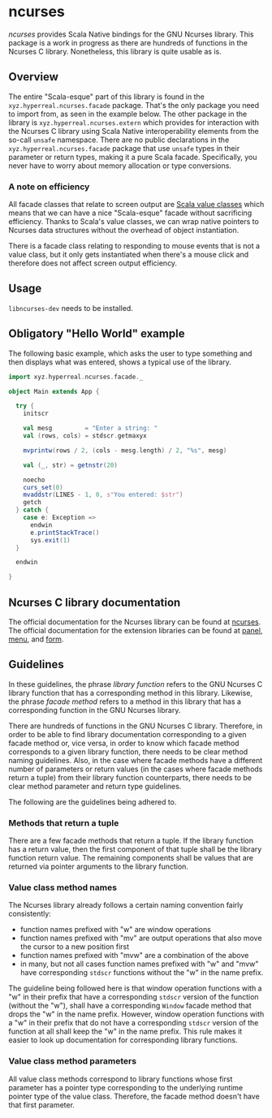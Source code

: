 ncurses
=======

*ncurses* provides Scala Native bindings for the GNU Ncurses library.  This package is a work in progress as there are hundreds of functions in the Ncurses C library.  Nonetheless, this library is quite usable as is.

Overview
--------

The entire "Scala-esque" part of this library is found in the `xyz.hyperreal.ncurses.facade` package.  That's the only package you need to import from, as seen in the example below.  The other package in the library is `xyz.hyperreal.ncurses.extern` which provides for interaction with the Ncurses C library using Scala Native interoperability elements from the so-call `unsafe` namespace.  There are no public declarations in the `xyz.hyperreal.ncurses.facade` package that use `unsafe` types in their parameter or return types, making it a pure Scala facade.  Specifically, you never have to worry about memory allocation or type conversions.

### A note on efficiency

All facade classes that relate to screen output are [Scala value classes](https://docs.scala-lang.org/overviews/core/value-classes.html) which means that we can have a nice "Scala-esque" facade without sacrificing efficiency. Thanks to Scala's value classes, we can wrap native pointers to Ncurses data structures without the overhead of object instantiation.

There is a facade class relating to responding to mouse events that is not a value class, but it only gets instantiated when there's a mouse click and therefore does not affect screen output efficiency.

Usage
-----

`libncurses-dev` needs to be installed.

Obligatory "Hello World" example
--------------------------------

The following basic example, which asks the user to type something and then displays what was entered, shows a typical use of the library.

```scala
import xyz.hyperreal.ncurses.facade._

object Main extends App {

  try {
    initscr

    val mesg         = "Enter a string: "
    val (rows, cols) = stdscr.getmaxyx

    mvprintw(rows / 2, (cols - mesg.length) / 2, "%s", mesg)

    val (_, str) = getnstr(20)

    noecho
    curs_set(0)
    mvaddstr(LINES - 1, 0, s"You entered: $str")
    getch
  } catch {
    case e: Exception =>
      endwin
      e.printStackTrace()
      sys.exit(1)
  }

  endwin

}
```

Ncurses C library documentation
-------------------------------

The official documentation for the Ncurses library can be found at [ncurses](https://invisible-island.net/ncurses/man/ncurses.3x.html). The official documentation for the extension libraries can be found at [panel](https://invisible-island.net/ncurses/man/panel.3x.html), [menu](https://invisible-island.net/ncurses/man/menu.3x.html), and [form](https://invisible-island.net/ncurses/man/form.3x.html).

Guidelines
----------

In these guidelines, the phrase *library function* refers to the GNU Ncurses C library function that has a corresponding method in this library.  Likewise, the phrase *facade method* refers to a method in this library that has a corresponding function in the GNU Ncurses library.

There are hundreds of functions in the GNU Ncurses C library.  Therefore, in order to be able to find library documentation corresponding to a given facade method or, vice versa, in order to know which facade method corresponds to a given library function, there needs to be clear method naming guidelines.  Also, in the case where facade methods have a different number of parameters or return values (in the cases where facade methods return a tuple) from their library function counterparts, there needs to be clear method parameter and return type guidelines.

The following are the guidelines being adhered to.

### Methods that return a tuple

There are a few facade methods that return a tuple. If the library function has a return value, then the first component of that tuple shall be the library function return value. The remaining components shall be values that are returned via pointer arguments to the library function.

### Value class method names

The Ncurses library already follows a certain naming convention fairly consistently:
- function names prefixed with "w" are window operations
- function names prefixed with "mv" are output operations that also move the cursor to a new position first
- function names prefixed with "mvw" are a combination of the above
- in many, but not all cases function names prefixed with "w" and "mvw" have corresponding `stdscr` functions without the "w" in the name prefix.

The guideline being followed here is that window operation functions with a "w" in their prefix that have a corresponding `stdscr` version of the function (without the "w"), shall have a corresponding `Window` facade method that drops the "w" in the name prefix. However, window operation functions with a "w" in their prefix that do not have a corresponding `stdscr` version of the function at all shall keep the "w" in the name prefix.  This rule makes it easier to look up documentation for corresponding library functions. 

### Value class method parameters

All value class methods correspond to library functions whose first parameter has a pointer type corresponding to the underlying runtime pointer type of the value class.  Therefore, the facade method doesn't have that first parameter.
